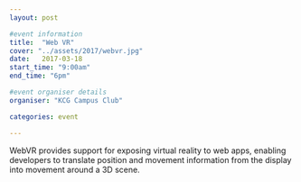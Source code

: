 ```yaml
---
layout: post

#event information
title:  "Web VR"
cover: "../assets/2017/webvr.jpg"
date:   2017-03-18
start_time: "9:00am"
end_time: "6pm"

#event organiser details
organiser: "KCG Campus Club"

categories: event

---
```


WebVR provides support for exposing virtual reality to web apps, 	enabling developers to translate position and movement 	information from the display into movement around a 3D scene.
